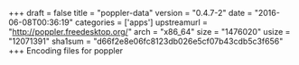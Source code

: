 +++
draft = false
title = "poppler-data"
version = "0.4.7-2"
date = "2016-06-08T00:36:19"
categories = ['apps']
upstreamurl = "http://poppler.freedesktop.org/"
arch = "x86_64"
size = "1476020"
usize = "12071391"
sha1sum = "d66f2e8e06fc8123db026e5cf07b43cdb5c3f656"
+++
Encoding files for  poppler